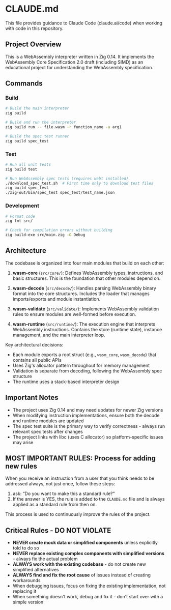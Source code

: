 
# CLAUDE.md

This file provides guidance to Claude Code (claude.ai/code) when working with code in this repository.

## Project Overview

This is a WebAssembly interpreter written in Zig 0.14. It implements the WebAssembly Core Specification 2.0 draft (including SIMD) as an educational project for understanding the WebAssembly specification.

## Commands

### Build
```bash
# Build the main interpreter
zig build

# Build and run the interpreter
zig build run -- file.wasm -r function_name -a arg1

# Build the spec test runner
zig build spec_test
```

### Test
```bash
# Run all unit tests
zig build test

# Run WebAssembly spec tests (requires wabt installed)
./download_spec_test.sh  # First time only to download test files
zig build spec_test
./zig-out/bin/spec_test spec_test/test_name.json
```

### Development
```bash
# Format code
zig fmt src/

# Check for compilation errors without building
zig build-exe src/main.zig -O Debug
```

## Architecture

The codebase is organized into four main modules that build on each other:

1. **wasm-core** (`src/core/`): Defines WebAssembly types, instructions, and basic structures. This is the foundation that other modules depend on.

2. **wasm-decode** (`src/decode/`): Handles parsing WebAssembly binary format into the core structures. Includes the loader that manages imports/exports and module instantiation.

3. **wasm-validate** (`src/validate/`): Implements WebAssembly validation rules to ensure modules are well-formed before execution.

4. **wasm-runtime** (`src/runtime/`): The execution engine that interprets WebAssembly instructions. Contains the store (runtime state), instance management, and the main interpreter loop.

Key architectural decisions:
- Each module exports a root struct (e.g., `wasm_core`, `wasm_decode`) that contains all public APIs
- Uses Zig's allocator pattern throughout for memory management
- Validation is separate from decoding, following the WebAssembly spec structure
- The runtime uses a stack-based interpreter design

## Important Notes

- The project uses Zig 0.14 and may need updates for newer Zig versions
- When modifying instruction implementations, ensure both the decode and runtime modules are updated
- The spec test suite is the primary way to verify correctness - always run relevant spec tests after changes
- The project links with libc (uses C allocator) so platform-specific issues may arise

## **MOST IMPORTANT RULES**: Process for adding new rules

When you receive an instruction from a user that you think needs to be addressed always, not just once, follow these steps:

1. ask: “Do you want to make this a standard rule?”
2. If the answer is YES, the rule is added to the `CLAUDE.md` file and is always applied as a standard rule from then on.

This process is used to continuously improve the rules of the project.

## Critical Rules - DO NOT VIOLATE

- **NEVER create mock data or simplified components** unless explicitly told to do so
- **NEVER replace existing complex components with simplified versions** - always fix the actual problem
- **ALWAYS work with the existing codebase** - do not create new simplified alternatives
- **ALWAYS find and fix the root cause** of issues instead of creating workarounds
- When debugging issues, focus on fixing the existing implementation, not replacing it
- When something doesn't work, debug and fix it - don't start over with a simple version
